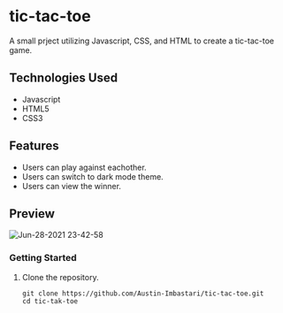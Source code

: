 # tic-tac-toe

A small prject utilizing Javascript, CSS, and HTML to create a tic-tac-toe game.

## Technologies Used

- Javascript
- HTML5
- CSS3

## Features

- Users can play against eachother.
- Users can switch to dark mode theme.
- Users can view the winner.

## Preview

![Jun-28-2021 23-42-58](https://user-images.githubusercontent.com/55529532/123749845-b7664d00-d86a-11eb-80a9-c94d135b9b26.gif)

### Getting Started

1. Clone the repository.

    ```shell
    git clone https://github.com/Austin-Imbastari/tic-tac-toe.git
    cd tic-tak-toe
    ```
